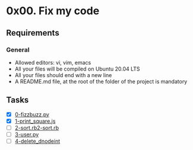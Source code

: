# 0x00. Fix my code

## Requirements
### General
- Allowed editors: vi, vim, emacs
- All your files will be compiled on Ubuntu 20.04 LTS
- All your files should end with a new line
- A README.md file, at the root of the folder of the project is mandatory


## Tasks
- [x] [0-fizzbuzz.py](./0-fizzbuzz.py)
- [x] [1-print_square.js](./1-print_square.js)
- [ ] [2-sort.rb2-sort.rb](./2-sort.rb)
- [ ] [3-user.py](./3-user.py)
- [ ] [4-delete_dnodeint](./4-delete_dnodeint)
